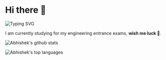 # Hi there 👋

![Typing SVG](https://readme-typing-svg.herokuapp.com/?multiline=true&width=500&height=60lines=I+am+Abhishek,+a+self+learning+programmer.;I+like+tech,and+any+kind+of+programming+related+stuff)


I am currently studying for my engineering entrance exams, **wish me luck 🤞**.

![Abhishek's github stats](https://github-readme-stats.vercel.app/api?username=Abhishek10351&theme=blue-green&count_private=true)

![Abhishek's top languages](https://github-readme-stats.vercel.app/api/top-langs/?username=Abhishek10351&theme=blue-green)

